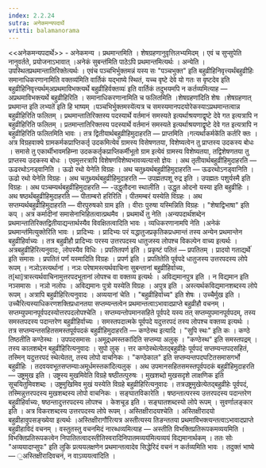 ```yaml
---
index: 2.2.24
sutra: अनेकमन्यपदार्थे
vritti: balamanorama
---
```


<<अनेकमन्यपदार्थे>> - अनेकमन्य । प्रथमान्तमिति । शेषग्रहणानुवृत्तिलभ्यमिदम् । एवं च सुप्सुपेति नानुवर्तते, प्रयोजनाऽभावात् ।अनेकं सुबन्त॑मिति पाठेऽपि प्रथमान्तमित्यर्थः । अन्येति । उपस्थितप्रथमान्तातिरिक्तेत्यर्थः । एवंच पञ्चभिर्भुक्तमन्नं यस्य सः "पञ्चभुक्त" इति बहुव्रीहिनिवृत्त्यर्थंबहुव्रीहिः समानाधिकरणानामिति वक्तव्य॑मिति वार्तिकं यद्भाष्ये स्थितं, यच्च वृष्टे देवे यो गतः स वृष्टदेव इति बहुव्रीहिनिवृत्त्यर्थम्अप्रथमाविभक्त्यर्थे बहुव्रीहिर्वक्तव्यः॑ इति वार्तिकं तदुभयमपि न कर्तव्यमित्याह — अप्रथमाविभक्त्यर्थे बहुव्रीहिरिति । समानाधिकरणानामिति च फलितमिति ।शेषग्रहणा॑दिति शेषः ।शेषग्रहणात् प्रथमान्त इति लभ्यते॑ इति हि भाष्यम् ।पञ्चभिर्भुक्तमस्ये॑त्यत्र च समस्यमानपदयोरेकस्याऽप्रथमान्तत्वान्न बहुव्रीहिरिति फलितम् । प्रथमान्तातिरिक्तस्य पदस्यार्थे वर्तमानं समस्यते इत्यर्थाश्रयणाद्वृष्टे देवे गत इत्यत्रापि न बहुव्रीहिरिति फलितम् । प्रतमान्तातिरिक्तस्य पदस्यार्थे वर्तमानं समस्यते इत्यर्थाश्रयणाद्वृष्टे देवे गत इत्यत्रापि न बहुव्रीहिरिति फलितमिति भावः । तत्र द्वितीयार्थबहुव्रीहिमुदाहरति — प्राप्तमिति ।गत्यर्थाकर्मके॑ति कर्तरि क्तः । अत्र विग्रहवाक्ये ग्रामकर्मकप्राप्तिकर्तृ उदकमित्येवं ग्रामस्य विसेषणतया, विशेष्यत्वेन तु प्राप्तस्य उदकस्य बोधः । समासे तु एकार्थीभावमहिम्ना उदककर्तृकप्राप्तिकर्मीभूतो ग्राम इत्येवं ग्रामस्य विशेष्यतया, तद्विशेषणतया तु प्राप्तस्य उदकस्य बोधः । एवमुत्तरत्रापि विशेषणविशेष्यभावव्यत्यासो ज्ञेयः । अथ तृतीयार्थबहुव्रीहिमुदाहरति — ऊढरथोऽनड्वानिति । ऊढो रथो येनेति विग्रहः । अथ चतुथ्र्यर्थबहुव्रीहिमुदाहरति — ऊढरथोऽनड्वानिति । ऊढो रथो येनेति विग्रहः । अथ चतुथ्र्यर्थबहुव्रीहिमुदाहरति — उपह्मतपशू रुद्र इति । उपह्मतः पशुर्यस्मै इति विग्रहः । अथ पञ्चम्यर्थबहुव्रीहिमुदाहरति — -उद्धृतौदना स्थालीति । उद्धृत ओदनो यस्या इति बहुव्रीहिः । अथ षष्ठर्थंबहुव्रीहिमुदाहरति — पीताम्बरो हरिरिति । पीतमम्बरं यस्येति विग्रहः । अथ सप्तम्यर्थबहुव्रीहिमुदाहरति — वीरपुरुषको ग्राम इति । वीराः पुरुषा यस्मिन्निति विग्रहः । "शेषाद्विभाषा" इति कप् । अत्र कर्मादीनां समासेनाभिहितत्वात्प्रथमैव । प्रथमार्थे तु नेति ।अन्यपदार्थ॑शब्देन प्रथमान्तातिरिक्तद्वितीयाद्यन्तार्थस्यैव विवक्षितत्वादिति भावः । व्यधिकरणानामपि नेति ।अनेकं प्रथमान्त॑मित्युक्तेरिति भावः । प्रादिभ्यः । प्रादिभ्यः परं यद्धातुजप्रकृतिकप्रधमान्तं तस्य अन्येन प्रथमान्तेन बहुव्रीहिर्वाच्यः । तत्र बहुव्रीहौ प्रादिभ्यः परस्य उत्तरपदस्य धातुजस्य लोपश्च विकल्पेन वाच्य इत्यर्थः । अत्रबहुव्रीहि॑रित्यनुवादः, लोपस्यैव विधिः । प्रपतितपर्ण इति । प्रकृष्टं पतितं — प्रपतितम् । प्रादयो गताद्यर्थे॑ इति समासः । प्रपतितं पर्णं यस्मादिति विग्रहः । प्रपर्ण इति । प्रपतितेति पूर्वपदे धातुजस्य उत्तरपदस्य लोपे रूपम् । नञोऽस्त्यर्थानां । नञः परेषामस्त्यर्थवाचिना सुबन्तानां बहुव्रीहिर्वाच्यः, त[था]त्रास्त्यर्थवाचिनामुत्तरपदभूतानां लोपश्च वा वक्तव्य इत्यर्थः । अविद्यमानपुत्र इति । न विद्यमान इति नञ्समासः । नञो नलोपः । अविद्यमानः पुत्रो यस्येति विग्रहः । अपुत्र इति । अस्त्यर्थकविद्यमानशब्दस्य लोपे रूपम् । अत्रापि बहुव्रीहिरित्यनुवादः । अव्ययानां चेति । "बहुव्रीहिर्वाच्य" इति शेषः । उच्चैर्मुख इति । उच्चैरित्यस्याधिकरणशक्तिप्रधानतया सप्तम्यन्तत्वेन प्रथमान्तत्वाऽभावादप्राप्ते बहुव्रीहौ वचनम् । सप्तम्युपमानपूर्वपदस्योत्तरपदलोपश्चेति । सप्तम्यन्तोपमानसहिते पूर्वपदे यस्य तत् सप्तम्युपमानपूर्वपदम्, तस्य समस्तपदस्य पदान्तरेण बहुव्रीहिर्वाच्यः । समस्तपदात्मके पूर्वपदे यदुत्तरपदं तस्य लोपश्च वक्तव्य इत्यर्थः । तत्र सप्तम्यन्तसहितसमस्तपूर्वपदकं बहुव्रीहिमुदाहरति — कण्ठेस्थ इत्यादि । "सुपि स्थः" इति कः । कण्ठे तिष्ठतीति कण्ठेस्थः । उपपदसमासः ।अमूद्र्धमस्तका॑दिति सप्तम्या अलुक् । "कण्ठेस्थ" इति समस्तपद्रम् । तस्य कालशब्देन बहुव्रीहिरित्यनुवादः । सुपो लुक् । त्तर कण्ठेस्थेत्येतद्बहुव्रीहेः पूर्वपदं सप्तम्यन्तपदसहितं, तस्मिन् यदुत्तरपदं स्थेत्येतत्, तस्य लोपो वाचनिकः । "कण्ठेकाल" इति सप्तम्यन्तपदघटितसमासगर्भो बहुव्रीहिः । तदवयवभूतसप्तम्याःअमूर्धमस्तका॑दित्यलुक् । अथ उपमानसहितसमस्तपूर्वपदकं बहुव्रीहिमुदाहरति — उष्ट्रमुख इति । उष्ट्रस्य मुखमिवेति विग्रहे षष्ठीतत्पुरुषः । मुखशब्दो मुखसदृशे लाक्षणिक इति सूचयितुमिवशब्दः । उष्ट्रमुखिमिव मुखं यस्येति विग्रहे बहुव्रीहिरित्यनुवादः । तत्रउष्ट्रमुखेत्येतद्बहुव्रीहेः पूर्वपदं, तस्मिन्नुत्तरपदस्य मुखशब्दस्य लोपो वाचनिकः । सङ्घातविकारेति । षष्ठन्तात्परस्य उत्तरपदस्य पदान्तरेण बहुव्रीहिर्वाच्यः, षष्ठन्तादुत्तरपदस्य लोपश्च । केशचूड इति । सङ्घातशब्दस्यो लोपे रूपम् । सुवर्णालङ्कार इति । अत्र विकरशब्दस्य उत्तरपदस्य लोपे रूपम् । अस्तिक्षीरादयश्चेति । अस्तिक्षीरादयो बहुव्रीहावुपसङ्ख्येया इत्यर्थः ।अस्तिक्षीरागौ॑रित्यत्र अस्तीत्यस्य तिङन्ततया प्रथमाविभक्त्यन्तत्वाऽभावादप्राप्ते बहुव्रीहाविदं वचनम् । वस्तुतस्तु वचनमिदं नारब्धव्यमित्याह — अस्तीति विभक्तिप्रतिरूपकमव्ययमिति । विभक्तिप्रतिरूपकत्वेन निपातितत्वादस्तीतिस्वरादिनिपातमव्यय॑मित्यव्ययं विद्यमानार्थकम् । ततः सोः "अव्ययादाप्सुपः" इति लुकि प्रत्ययलक्षणेन प्रथमान्तत्वादेव सिद्धेरिदं वचनं न कर्तव्यमिति भावः । तदुक्तं भाष्ये — ॒अस्तिक्षीरादिवचनं, न वाऽव्ययत्वा॑दिति । 